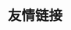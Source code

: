 ---
layout: nil
title: 友情链接
category: friendly-links
link-list:
    - title: 左懒
      url: http://zuolan.github.io/
---